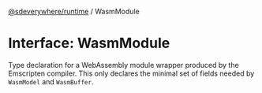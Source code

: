 [@sdeverywhere/runtime](../index.md) / WasmModule

# Interface: WasmModule

Type declaration for a WebAssembly module wrapper produced
by the Emscripten compiler.  This only declares the minimal
set of fields needed by `WasmModel` and `WasmBuffer`.
